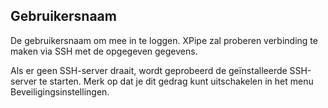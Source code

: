 ## Gebruikersnaam

De gebruikersnaam om mee in te loggen. XPipe zal proberen verbinding te maken via SSH met de opgegeven gegevens.

Als er geen SSH-server draait, wordt geprobeerd de geïnstalleerde SSH-server te starten. Merk op dat je dit gedrag kunt uitschakelen in het menu Beveiligingsinstellingen.
